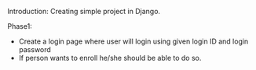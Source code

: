 Introduction:
Creating simple project in Django.

Phase1: <Login Page>
- Create a login page where user will login using given login ID and login password
- If person wants to enroll he/she should be able to do so.

